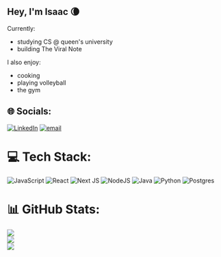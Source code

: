 ## Hey, I'm Isaac 🌘

Currently:
- studying CS @ queen's university
- building The Viral Note

I also enjoy:
- cooking
- playing volleyball
- the gym


## 🌐 Socials:
[![LinkedIn](https://img.shields.io/badge/LinkedIn-%230077B5.svg?logo=linkedin&logoColor=white)](https://linkedin.com/in/isaacfungg) [![email](https://img.shields.io/badge/Email-D14836?logo=gmail&logoColor=white)](mailto:isaac.fung@queensu.ca) 

# 💻 Tech Stack:
![JavaScript](https://img.shields.io/badge/javascript-%23323330.svg?style=for-the-badge&logo=javascript&logoColor=%23F7DF1E) ![React](https://img.shields.io/badge/react-%2320232a.svg?style=for-the-badge&logo=react&logoColor=%2361DAFB) ![Next JS](https://img.shields.io/badge/Next-black?style=for-the-badge&logo=next.js&logoColor=white) ![NodeJS](https://img.shields.io/badge/node.js-6DA55F?style=for-the-badge&logo=node.js&logoColor=white) ![Java](https://img.shields.io/badge/java-%23ED8B00.svg?style=for-the-badge&logo=openjdk&logoColor=white)  ![Python](https://img.shields.io/badge/python-3670A0?style=for-the-badge&logo=python&logoColor=ffdd54) ![Postgres](https://img.shields.io/badge/postgres-%23316192.svg?style=for-the-badge&logo=postgresql&logoColor=white) 
# 📊 GitHub Stats:
![](https://github-readme-stats.vercel.app/api?username=isaacfung1&theme=merko&hide_border=false&include_all_commits=true&count_private=true)<br/>
![](https://nirzak-streak-stats.vercel.app/?user=isaacfung1&theme=merko&hide_border=false)<br/>
![](https://github-readme-stats.vercel.app/api/top-langs/?username=isaacfung1&theme=merko&hide_border=false&include_all_commits=true&count_private=true&layout=compact)

